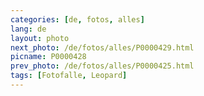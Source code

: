 ```yaml
---
categories: [de, fotos, alles]
lang: de
layout: photo
next_photo: /de/fotos/alles/P0000429.html
picname: P0000428
prev_photo: /de/fotos/alles/P0000425.html
tags: [Fotofalle, Leopard]
---
```

